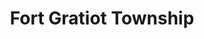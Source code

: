 ---
title: Fort Gratiot Township
url: /fort-gratiot-township/
latitude: 43.027
longitude: -82.458
---